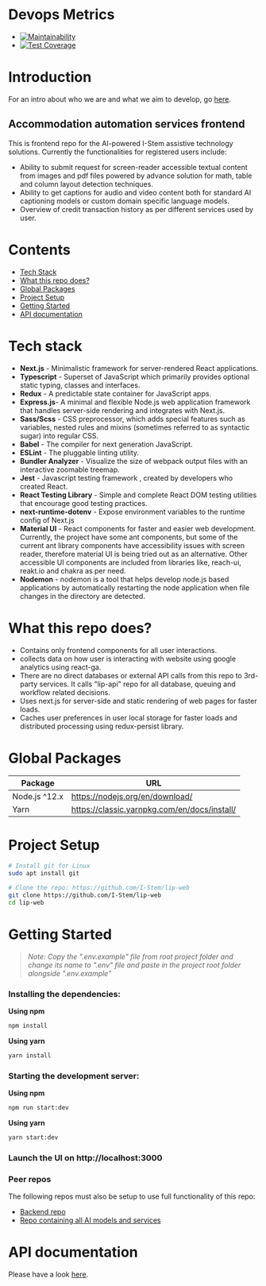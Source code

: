 # Devops Metrics

- [![Maintainability](https://api.codeclimate.com/v1/badges/3865951ea0349d17fc2e/maintainability)](https://codeclimate.com/github/I-Stem/frontend/maintainability)
- [![Test Coverage](https://api.codeclimate.com/v1/badges/3865951ea0349d17fc2e/test_coverage)](https://codeclimate.com/github/I-Stem/frontend/test_coverage)

# Introduction

   For an intro about who we are and what we aim to develop, go [here](https://i-stem.github.io).

## Accommodation automation services frontend

   This is frontend repo for the AI-powered I-Stem assistive technology solutions. Currently the functionalities for registered users include:

   * Ability to submit request  for screen-reader accessible textual content from images and pdf files powered by advance solution for math, table and column layout detection techniques.
   * Ability to get captions for audio and video content both for standard AI captioning models or custom domain specific language models.
   * Overview of credit transaction history as per different services used by user.



# Contents

* [Tech Stack](#tech-stack)
* [What this repo does?](#what-this-repo-does?)
* [Global Packages](#global-packages)
* [Project Setup](#project-setup)
* [Getting Started](#getting-started)
* [API documentation](#api-documentation)

# Tech stack

-   **Next.js** - Minimalistic framework for server-rendered React applications.
-   **Typescript** - Superset of JavaScript which primarily provides optional static typing, classes and interfaces.
-   **Redux** - A predictable state container for JavaScript apps.
-   **Express.js**- A minimal and flexible Node.js web application framework that handles server-side rendering and integrates with Next.js.
-   **Sass/Scss** - CSS preprocessor, which adds special features such as variables, nested rules and mixins (sometimes referred to as syntactic sugar) into regular CSS.
-   **Babel** - The compiler for next generation JavaScript.
-   **ESLint** - The pluggable linting utility.
-   **Bundler Analyzer** - Visualize the size of webpack output files with an interactive zoomable treemap.
-   **Jest** - Javascript testing framework , created by developers who created React.
-   **React Testing Library** - Simple and complete React DOM testing utilities that encourage good testing practices.
-   **next-runtime-dotenv** - Expose environment variables to the runtime config of Next.js
-   **Material UI** - React components for faster and easier web development. Currently, the project have some ant components, but some of the current ant library components have accessibility issues with screen reader, therefore material UI is being tried out as an alternative. Other accessible UI components are included from libraries like, reach-ui, reakt.io and chakra as per need.
-   **Nodemon** - nodemon is a tool that helps develop node.js based applications by automatically restarting the node application when file changes in the directory are detected.   

# What this repo does?

* Contains only frontend components for all user interactions.
* collects data on how user is interacting with website using google analytics using react-ga.
* There are no direct databases or external API calls from this repo to 3rd-party services. It calls "lip-api" repo for all database, queuing and workflow related decisions.
* Uses next.js for server-side and static rendering of web pages for faster loads.
* Caches user preferences in user local storage for faster loads and distributed processing using redux-persist library.

# Global Packages

|  Package |  URL |  
|---|---|
|  Node.js ^12.x|  https://nodejs.org/en/download/  |   
| Yarn  | https://classic.yarnpkg.com/en/docs/install/  |   

# Project Setup

```sh
# Install git for Linux
sudo apt install git

# Clone the repo: https://github.com/I-Stem/lip-web
git clone https://github.com/I-Stem/lip-web
cd lip-web
```

# Getting Started

> _Note: Copy the ".env.example"  file from root project folder and change its name to ".env" file and paste in the project root folder alongside ".env.example"_

### Installing the dependencies:

**Using npm**

```sh
npm install
```

**Using yarn**

```sh
yarn install
```

### Starting the development server:

**Using npm**

```sh
npm run start:dev
```

**Using yarn**

```sh
yarn start:dev
```

### Launch the UI on http://localhost:3000

### Peer repos

   The following repos must also be setup to use full functionality of this repo:

* [Backend repo](https://github.com/I-Stem/backend)
* [Repo containing all AI models and services](https://github.com/I-Stem/science)

# API documentation

   Please have a look [here](https://i-stem.github.io/frontend).